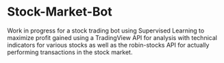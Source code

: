 # Stock-Market-Bot
Work in progress for a stock trading bot using Supervised Learning to maximize profit gained using a TradingView API for analysis with technical indicators for various stocks as well as the robin-stocks API for actually performing transactions in the stock market.
